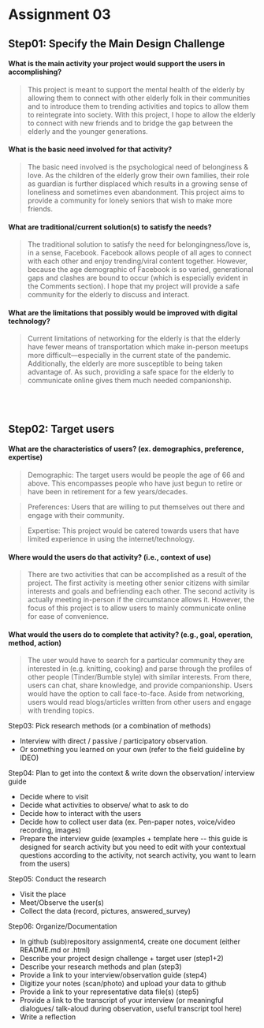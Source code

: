 # Assignment 03

## Step01: Specify the Main Design Challenge

#### What is the main activity your project would support the users in accomplishing?
> This project is meant to support the mental health of the elderly by allowing them to connect with other elderly folk in their communities and to introduce them to trending activities and topics to allow them to reintegrate into society. With this project, I hope to allow the elderly to connect with new friends and to bridge the gap between the elderly and the younger generations.

#### What is the basic need involved for that activity?

> The basic need involved is the psychological need of belonginess & love. As the children of the elderly grow their own families, their role as guardian is further displaced which results in a growing sense of loneliness and sometimes even abandonment. This project aims to provide a community for lonely seniors that wish to make more friends.

#### What are traditional/current solution(s) to satisfy the needs? 
> The traditional solution to satisfy the need for belongingness/love is, in a sense, Facebook. Facebook allows people of all ages to connect with each other and enjoy trending/viral content together. However, because the age demographic of Facebook is so varied, generational gaps and clashes are bound to occur (which is especially evident in the Comments section). I hope that my project will provide a safe community for the elderly to discuss and interact.

#### What are the limitations that possibly would be improved with digital technology?

> Current limitations of networking for the elderly is that the elderly have fewer means of transportation which make in-person meetups more difficult—especially in the current state of the pandemic. Additionally, the elderly are more susceptible to being taken advantage of. As such, providing a safe space for the elderly to communicate online gives them much needed companionship. 

</br></br>

## Step02: Target users

#### What are the characteristics of users? (ex. demographics, preference, expertise) 
	
 > Demographic: The target users would be people the age of 66 and above. This encompasses people who have just begun to retire or have been in retirement for a few years/decades.

> Preferences: Users that are willing to put themselves out there and engage with their community. 

> Expertise: This project would be catered towards users that have limited experience in using the internet/technology.

#### Where would the users do that activity? (i.e., context of use)

> There are two activities that can be accomplished as a result of the project. The first activity is meeting other senior citizens with similar interests and goals and befriending each other. The second activity is actually meeting in-person if the circumstance allows it. However, the focus of this project is to allow users to mainly communicate online for ease of convenience. 

#### What would the users do to complete that activity? (e.g., goal, operation, method, action)

> The user would have to search for a particular community they are interested in (e.g. knitting, cooking) and parse through the profiles of other people (Tinder/Bumble style) with similar interests. From there, users can chat, share knowledge, and provide companionship. Users would have the option to call face-to-face.   Aside from networking, users would read blogs/articles written from other users and engage with trending topics.


Step03: Pick research methods (or a combination of methods) 
* Interview with direct / passive / participatory observation. 
* Or something you learned on your own (refer to the field guideline by IDEO) 

Step04: Plan to get into the context & write down the observation/ interview guide 
* Decide where to visit 
* Decide what activities to observe/ what to ask to do 
* Decide how to interact with the users  
* Decide how to collect user data (ex. Pen-paper notes, voice/video recording, images) 
* Prepare the interview guide (examples + template here -- this guide is designed for search activity but you need to edit with your contextual questions according to the activity, not search activity, you want to learn from the users) 

Step05: Conduct the research
* Visit the place 
* Meet/Observe the user(s) 
* Collect the data (record, pictures, answered_survey) 

Step06: Organize/Documentation
* In github (sub)repository assignment4, create one document (either README.md or .html) 
* Describe your project design challenge + target user (step1+2) 
* Describe your research methods and plan (step3) 
* Provide a link to your interview/observation guide (step4)  
* Digitize your notes (scan/photo) and upload your data to github 
* Provide a link to your representative data file(s) (step5) 
* Provide a link to the transcript of your interview (or meaningful dialogues/ talk-aloud during observation, useful transcript tool here)  
* Write a reflection 
